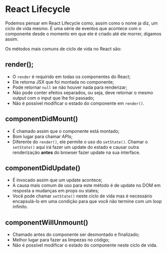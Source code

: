# React Lifecycle

Podemos pensar em React Lifecycle como, assim como o nome ja diz, um ciclo de vida mesmo. É uma série de eventos que acontece com o componente desde o momento em que ele é criado até ele morrer, digamos assim.

Os métodos mais comuns de ciclo de vida no React são:

## render();

- O `render` é requirido em todas os componentes do React;
- Ele retorna JSX que foi montada no componente;
- Pode retornar `null` se não houver nada para renderizar;
- Não pode conter efeitos separados, ou seja, deve retornar o mesmo output com o input que lhe foi passado;
- Não é possível modificar o estado do componente em `render()`.

## componentDidMount()

- É chamado assim que o componente está montado;
- Bom lugar para chamar APIs;
- Diferente do `render()`, ele permite o uso do `setState()`. Chamar o `setState()` aqui irá fazer um update do estado e causar outra renderização **antes** do browser fazer update na sua interface.

## componentDidUpdate()

- É invocado assim que um update acontece;
- A causa mais comum de uso para este método é de update no DOM em resposta a mudanças em props ou states;
- Você pode chamar `setState()` neste ciclo de vida mas é necessário encapsulá-lo em uma condição para que você não termine com um loop infinito.

## componentWillUnmount()

- Chamado antes do componente ser desmontado e finalizado;
- Melhor lugar para fazer as limpezas no código;
- Não é possível modificar o estado do componente neste ciclo de vida.
